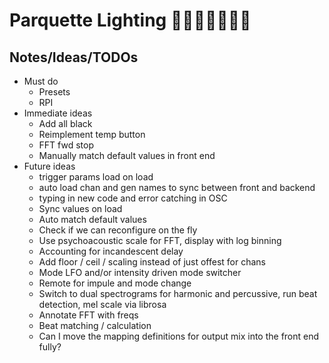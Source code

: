 # Parquette Lighting 🏋️‍♀️🕺🪩🕺🏋️‍♀️

## Notes/Ideas/TODOs
* Must do
	* Presets
	* RPI
* Immediate ideas
	* Add all black
	* Reimplement temp button
	* FFT fwd stop
	* Manually match default values in front end
* Future ideas
	* trigger params load on load
	* auto load chan and gen names to sync between front and backend
	* typing in new code and error catching in OSC
	* Sync values on load
	* Auto match default values
	* Check if we can reconfigure on the fly
	* Use psychoacoustic scale for FFT, display with log binning
	* Accounting for incandescent delay
	* Add floor / ceil / scaling instead of just offest for chans
	* Mode LFO and/or intensity driven mode switcher
	* Remote for impule and mode change
	* Switch to dual spectrograms for harmonic and percussive, run beat detection, mel scale via librosa
	* Annotate FFT with freqs
	* Beat matching / calculation
	* Can I move the mapping definitions for output mix into the front end fully?